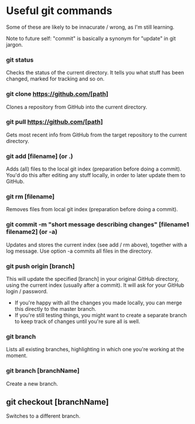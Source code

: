 # Useful git commands

Some of these are likely to be innacurate / wrong, as I'm still learning.

Note to future self: "commit" is basically a synonym for "update" in git jargon.

### git status
Checks the status of the current directory. It tells you what stuff has been changed, marked for tracking and so on.

### git clone https://github.com/[path]
Clones a repository from GitHub into the current directory.

### git pull https://github.com/[path]
Gets most recent info from GitHub from the target repository to the current directory.

### git add [filename] (or .)
Adds (all) files to the local git index (preparation before doing a commit). You'd do this after editing any stuff locally, in order to later update them to GitHub.

### git rm [filename]
Removes files from local git index (preparation before doing a commit).

### git commit -m "short message describing changes" [filename1 filename2] (or -a)
Updates and stores the current index (see add / rm above), together with a log message. Use option -a commits all files in the directory.

### git push origin [branch]
This will update the specified [branch] in your original GitHub directory, using the current index (usually after a commit). It will ask for your GitHub login / password.  
- If you're happy with all the changes you made locally, you can merge this directly to the master branch. 
- If you're still testing things, you might want to create a separate branch to keep track of changes until you're sure all is well.

### git branch
Lists all existing branches, highlighting in which one you're working at the moment.

### git branch [branchName]
Create a new branch.

## git checkout [branchName]
Switches to a different branch.
